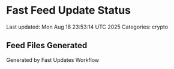 # Fast Feed Update Status
Last updated: Mon Aug 18 23:53:14 UTC 2025
Categories: crypto

## Feed Files Generated

Generated by Fast Updates Workflow
